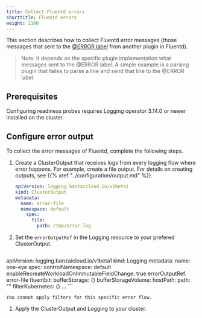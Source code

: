 ```yaml
---
title: Collect Fluentd errors
shorttitle: Fluentd errors
weight: 1100
---
```


This section describes how to collect Fluentd error messages (those messages that sent to the [@ERROR label](https://docs.fluentd.org/configuration/config-file#error-label) from another plugin in Fluentd).

> Note: It depends on the specific plugin implementation what messages sent to the @ERROR label. A simple example is a parsing plugin that failes to parse a line and send that line to the @ERROR label.

## Prerequisites

Configuring readiness probes requires Logging operator 3.14.0 or newer installed on the cluster.

## Configure error output

To collect the error messages of Fluentd, complete the following steps.

1. Create a ClusterOutput that receives logs from every logging flow where error happens. For example, create a file output. For details on creating outputs, see {{% xref "../configuration/output.md" %}}.

    ```yaml
    apiVersion: logging.banzaicloud.io/v1beta1
    kind: ClusterOutput
    metadata:
      name: error-file
      namespace: default
        spec:
          file:
            path: /tmp/error.log
    ```

1. Set the `errorOutputRef` in the Logging resource to your prefered ClusterOutput. 

    ```yaml
  apiVersion: logging.banzaicloud.io/v1beta1
  kind: Logging
  metadata:
    name: one-eye
  spec:
    controlNamespace: default
    enableRecreateWorkloadOnImmutableFieldChange: true
    errorOutputRef: error-file
    fluentbit:
      bufferStorage: {}
      bufferStorageVolume:
        hostPath:
          path: ""
      filterKubernetes: {}
      ...
    ```

    You cannot apply filters for this specific error flow.

1. Apply the ClusterOutput and Logging to your cluster.
